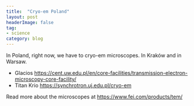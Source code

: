 ```yaml
---
title:  "Cryo-em Poland"
layout: post
headerImage: false
tag:
- science
category: blog
---
```


In Poland, right now, we have to cryo-em microscopes. In Kraków and in Warsaw.

- Glacios https://cent.uw.edu.pl/en/core-facilities/transmission-electron-microscopy-core-facility/
- Titan Krio https://synchrotron.uj.edu.pl/cryo-em

Read more about the microscopes at https://www.fei.com/products/tem/
